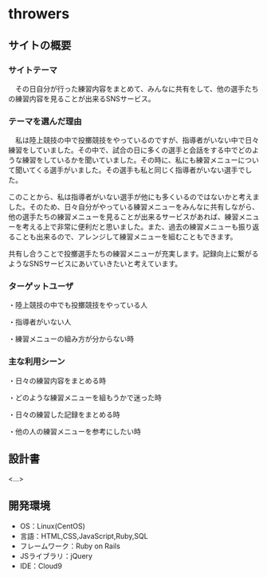 # throwers

## サイトの概要
### サイトテーマ
　その日自分が行った練習内容をまとめて、みんなに共有をして、他の選手たちの練習内容を見ることが出来るSNSサービス。

### テーマを選んだ理由
　私は陸上競技の中で投擲競技をやっているのですが、指導者がいない中で日々練習をしていました。その中で、試合の日に多くの選手と会話をする中でどのような練習をしているかを聞いていました。その時に、私にも練習メニューについて聞いてくる選手がいました。その選手も私と同じく指導者がいない選手でした。


 このことから、私は指導者がいない選手が他にも多くいるのではないかと考えました。そのため、日々自分がやっている練習メニューをみんなに共有しながら、他の選手たちの練習メニューを見ることが出来るサービスがあれば、練習メニューを考える上で非常に便利だと思いました。また、過去の練習メニューも振り返ることも出来るので、アレンジして練習メニューを組むこともできます。


 共有し合うことで投擲選手たちの練習メニューが充実します。記録向上に繋がるようなSNSサービスにあいていきたいと考えています。

### ターゲットユーザ
・陸上競技の中でも投擲競技をやっている人

・指導者がいない人

・練習メニューの組み方が分からない時

### 主な利用シーン
・日々の練習内容をまとめる時

・どのような練習メニューを組もうかで迷った時

・日々の練習した記録をまとめる時

・他の人の練習メニューを参考にしたい時

## 設計書
<...>

## 開発環境
- OS：Linux(CentOS)
- 言語：HTML,CSS,JavaScript,Ruby,SQL
- フレームワーク：Ruby on Rails
- JSライブラリ：jQuery
- IDE：Cloud9
